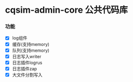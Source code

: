 # cqsim-admin-core 公共代码库

### 功能
- [x] log组件
- [x] 缓存(支持memory)
- [x] 队列(支持memory)
- [x] 日志写入writer
- [x] 日志插件logrus
- [x] 日志插件zap
- [x] 大文件分割写入
